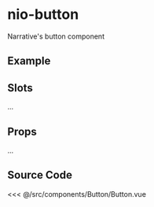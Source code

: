 # nio-button

Narrative's button component

## Example

<Demo componentName="examples-nio-button-doc"/>

## Slots

...

## Props

...

## Source Code

<SourceCode>
<<< @/src/components/Button/Button.vue
</SourceCode>

